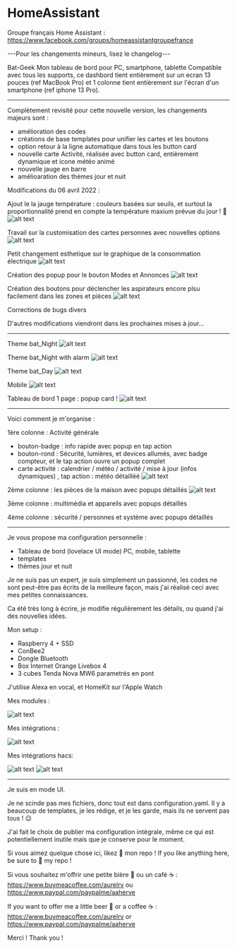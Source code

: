 # HomeAssistant

Groupe français Home Assistant : https://www.facebook.com/groups/homeassistantgroupefrance

---Pour les changements mineurs, lisez le changelog---

Bat-Geek 
Mon tableau de bord pour PC, smartphone, tablette
Compatible avec tous les supports, ce dashbord tient entièrement sur un ecran 13 pouces (ref MacBook Pro) et 1 colonne tient entièrement sur l'écran d'un smartphone (ref iphone 13 Pro). 

---------------------

Complètement revisité pour cette nouvelle version, les changements majeurs sont : 
- amélioration des codes 
- créations de base templates pour unifier les cartes et les boutons 
- option retour à la ligne automatique dans tous les button card 
- nouvelle carte Activité, réalisée avec button card, entièrement dynamique et icone météo animé
- nouvelle jauge en barre 
- amélioaration des thèmes jour et nuit 


Modifications du 06 avril 2022 :

Ajout le la jauge température : couleurs basées sur seuils, et surtout la proportionnalité prend en compte la température maxium prévue du jour ! 🥳
![alt text](https://github.com/herveaurel/HomeAssistant/blob/main/Captures/meteo_modif.jpg)

Travail sur la customisation des cartes personnes avec nouvelles options 
![alt text](https://github.com/herveaurel/HomeAssistant/blob/main/Captures/persons.jpg)

Petit changement esthetique sur le graphique de la consommation électrique 
![alt text](https://github.com/herveaurel/HomeAssistant/blob/main/Captures/enedis.jpg)

Création des popup pour le bouton Modes et Annonces 
![alt text](https://github.com/herveaurel/HomeAssistant/blob/main/Captures/popup_annonces.jpg)

Création des boutons pour déclencher les aspirateurs encore plsu facilement dans les zones et pièces
![alt text](https://github.com/herveaurel/HomeAssistant/blob/main/Captures/boutons_aspi.jpg)

Corrections de bugs divers

D'autres modifications viendront dans les prochaines mises à jour...

---------------------

Theme bat_Night
![alt text](https://github.com/herveaurel/HomeAssistant/blob/main/Captures/dashboard_night.jpg)

Theme bat_Night with alarm
![alt text](https://github.com/herveaurel/HomeAssistant/blob/main/Captures/dashboard_alarm.png)

Theme bat_Day
![alt text](https://github.com/herveaurel/HomeAssistant/blob/main/Captures/dashboard_clear.jpg)

Mobile
![alt text](https://github.com/herveaurel/HomeAssistant/blob/main/Captures/dashboard_smartphone.png)

Tableau de bord 1 page : popup card ! 
![alt text](https://github.com/herveaurel/HomeAssistant/blob/main/Captures/popup.png)

---------------------
 
Voici comment je m'organise : 

1ère colonne : Activité générale 
- bouton-badge : info rapide avec popup en tap action
- bouton-rond : Sécurité, lumières, et devices allumés, avec badge compteur, et le tap action ouvre un popup complet 
- carte activité : calendrier / météo / activité / mise à jour (infos dynamiques) , tap action : météo détailléé 
![alt text](https://github.com/herveaurel/HomeAssistant/blob/main/Captures/colonne_activite.jpg)

2ème colonne : les pièces de la maison avec popups détaillés
![alt text](https://github.com/herveaurel/HomeAssistant/blob/main/Captures/colonne_pieces.png)

3ème colonne : multimédia et appareils avec popups détaillés

4ème colonne : sécurité / personnes et système avec popups détaillés


---------------------

Je vous propose ma configuration personnelle :
- Tableau de bord (lovelace UI mode) PC, mobile, tablette
- templates
- thèmes jour et nuit

Je ne suis pas un expert, je suis simplement un passionné, les codes ne sont peut-être pas écrits de la meilleure façon, mais j'ai réalisé ceci avec mes petites connaissances.

Ca été très long à écrire, je modifie régulièrement les détails, ou quand j'ai des nouvelles idées. 

Mon setup :
- Raspberry 4 + SSD
- ConBee2
- Dongle Bluetooth 
- Box Internet Orange Livebox 4
- 3 cubes Tenda Nova MW6 parametrés en pont 

J'utilise Alexa en vocal, et HomeKit sur l'Apple Watch


Mes modules :

![alt text](https://github.com/herveaurel/HomeAssistant/blob/main/Captures/modules.jpg)

Mes intégrations :

![alt text](https://github.com/herveaurel/HomeAssistant/blob/main/Captures/integrations.jpg)

Mes intégrations  hacs:

![alt text](https://github.com/herveaurel/HomeAssistant/blob/main/Captures/integrations_hacs.jpg)
![alt text](https://github.com/herveaurel/HomeAssistant/blob/main/Captures/integrations_hacs2.jpg)

---------------------

Je suis en mode UI.
 
Je ne scinde pas mes fichiers, donc tout est dans configuration.yaml. 
Il y a beaucoup de templates, je les rédige, et je les garde, mais ils ne servent pas tous ! 😉

J'ai fait le choix de publier ma configuration intégrale, même ce qui est potentiellement inutile mais que je conserve pour le moment. 

Si vous aimez quelque chose ici, likez 🌟 mon repo !
If you like anything here, be sure to 🌟 my repo !

Si vous souhaitez m'offrir une petite bière 🍺 ou un café ☕️ : https://www.buymeacoffee.com/aurelrv ou https://www.paypal.com/paypalme/aaherve

If you want to offer me a little beer 🍺 or a coffee ☕️ : https://www.buymeacoffee.com/aurelrv or https://www.paypal.com/paypalme/aaherve

Merci ! 
Thank you !